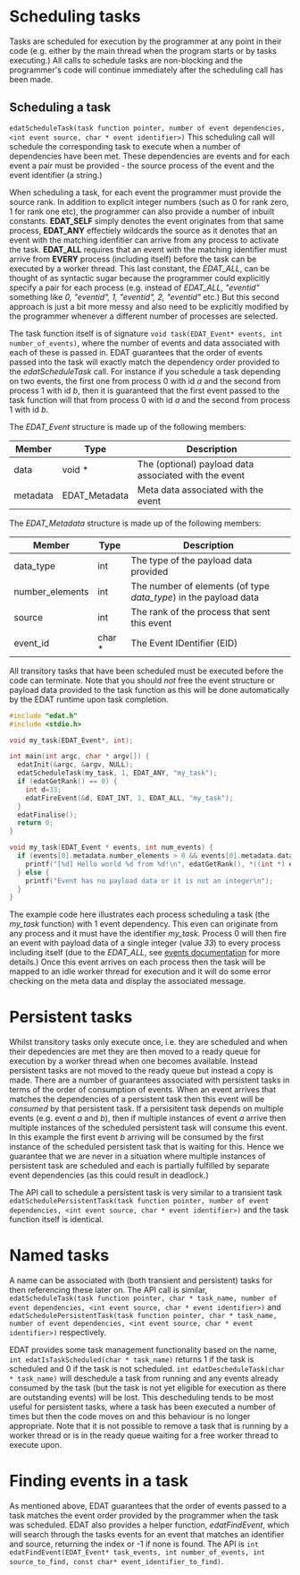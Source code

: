 # Scheduling tasks

Tasks are scheduled for execution by the programmer at any point in their code (e.g. either by the main thread when the program starts or by tasks executing.) All calls to schedule tasks are non-blocking and the programmer's code will continue immediately after the scheduling call has been made. 

## Scheduling a task
`edatScheduleTask(task function pointer, number of event dependencies, <int event source, char * event identifier>)` This scheduling call will schedule the corresponding task to execute when a number of dependencies have been met. These dependencies are events and for each event a pair must be provided - the source process of the event and the event identifier (a string.) 

When scheduling a task, for each event the programmer must provide the source rank. In addition to explicit integer numbers (such as 0 for rank zero, 1 for rank one etc), the programmer can also provide a number of inbuilt constants. __EDAT_SELF__ simply denotes the event originates from that same process, __EDAT_ANY__ effectiely wildcards the source as it denotes that an event with the matching idenfitier can arrive from any process to activate the task. __EDAT_ALL__ requires that an event with the matching identifier must arrive from __EVERY__ process (including itself) before the task can be executed by a worker thread. This last constant, the _EDAT_ALL_, can be thought of as syntactic sugar because the programmer could explicitly specify a pair for each process (e.g. instead of _EDAT_ALL, "eventid"_ something like _0, "eventid", 1, "eventid", 2, "eventid"_ etc.) But this second approach is just a bit more messy and also need to be explicitly modified by the programmer whenever a different number of processes are selected.

The task function itself is of signature `void task(EDAT_Event* events, int number_of_events)`, where the number of events and data associated with each of these is passed in. EDAT guarantees that the order of events passed into the task will exactly match the dependency order provided to the _edatScheduleTask_ call. For instance if you schedule a task depending on two events, the first one from process 0 with id _a_ and the second from process 1 with id _b_, then it is guaranteed that the first event passed to the task function will that from process 0 with id _a_ and the second from process 1 with id _b_. 

The _EDAT_Event_ structure is made up of the following members:

Member | Type | Description
------ | ---- | -----------
data | void * | The (optional) payload data associated with the event
metadata | EDAT_Metadata | Meta data associated with the event

The _EDAT_Metadata_ structure is made up of the following members:

Member | Type | Description
------ | ---- | -----------
data_type | int | The type of the payload data provided
number_elements | int | The number of elements (of type _data_type_) in the payload data
source | int | The rank of the process that sent this event
event_id | char * | The Event IDentifier (EID)

All transitory tasks that have been scheduled must be executed before the code can terminate. Note that you should *not* free the event structure or payload data provided to the task function as this will be done automatically by the EDAT runtime upon task completion.

```c
#include "edat.h"
#include <stdio.h>

void my_task(EDAT_Event*, int);

int main(int argc, char * argv[]) {
  edatInit(&argc, &argv, NULL);
  edatScheduleTask(my_task, 1, EDAT_ANY, "my_task");
  if (edatGetRank() == 0) {
    int d=33;
    edatFireEvent(&d, EDAT_INT, 1, EDAT_ALL, "my_task");
  }
  edatFinalise();
  return 0;
}

void my_task(EDAT_Event * events, int num_events) {
  if (events[0].metadata.number_elements > 0 && events[0].metadata.data_type == EDAT_INT) {
    printf("[%d] Hello world %d from %d!\n", edatGetRank(), *((int *) events[0].data), events[0].metadata.source);
  } else {
    printf("Event has no payload data or it is not an integer\n");
  }
}
```

The example code here illustrates each process scheduling a task (the _my_task_ function) with 1 event dependency. This even can originate from any process and it must have the identifier _my_task_. Process 0 will then fire an event with payload data of a single integer (value _33_) to every process including itself (due to the _EDAT_ALL_, see <a href="https://github.com/EPCCed/edat/blob/master/docs/events.md">events documentation</a> for more details.) Once this event arrives on each process then the task will be mapped to an idle worker thread for execution and it will do some error checking on the meta data and display the associated message.

# Persistent tasks
Whilst transitory tasks only execute once, i.e. they are scheduled and when their depedencies are met they are then moved to a ready queue for execution by a worker thread when one becomes available. Instead persistent tasks are not moved to the ready queue but instead a copy is made. There are a number of guarantees associated with persistent tasks in terms of the order of consumption of events. When an event arrives that matches the dependencies of a persistent task then this event will be _consumed_ by that persistent task. If a persisitent task depends on multiple events (e.g. event _a_ and _b_), then if multiple instances of event _a_ arrive then multiple instances of the scheduled persistent task will consume this event. In this example the first event _b_ arriving will be consumed by the first instance of the scheduled persistent task that is waiting for this. Hence we guarantee that we are never in a situation where multiple instances of persistent task are scheduled and each is partially fulfilled by separate event dependencies (as this could result in deadlock.)  

The API call to schedule a persistent task is very similar to a transient task `edatSchedulePersistentTask(task function pointer, number of event dependencies, <int event source, char * event identifier>)` and the task function itself is identical.

# Named tasks
A name can be associated with (both transient and persistent) tasks for then referencing these later on. The API call is similar, `edatScheduleTask(task function pointer, char * task_name, number of event dependencies, <int event source, char * event identifier>)` and `edatSchedulePersistentTask(task function pointer, char * task_name, number of event dependencies, <int event source, char * event identifier>)` respectively.

EDAT provides some task management functionality based on the name, `int edatIsTaskScheduled(char * task_name)` returns 1 if the task is scheduled and 0 if the task is not scheduled. `int edatDescheduleTask(char * task_name)` will deschedule a task from running and any events already consumed by the task (but the task is not yet eligible for execution as there are outstanding events) will be lost. This descheduling tends to be most useful for persistent tasks, where a task has been executed a number of times but then the code moves on and this behaviour is no longer appropriate. Note that it is not possible to remove a task that is running by a worker thread or is in the ready queue waiting for a free worker thread to execute upon. 

# Finding events in a task
As mentioned above, EDAT guarantees that the order of events passed to a task matches the event order provided by the programmer when the task was scheduled. EDAT also provides a helper function, _edatFindEvent_, which will search through the tasks events for an event that matches an identifier and source, returning the index or -1 if none is found. The API is `int edatFindEvent(EDAT_Event* task_events, int number_of_events, int source_to_find, const char* event_identifier_to_find)`.  
